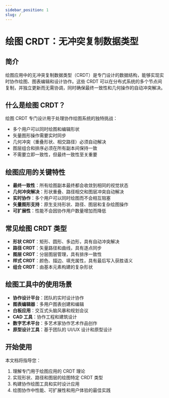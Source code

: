 ```yaml
---
sidebar_position: 1
slug: /
---
```


# 绘图 CRDT：无冲突复制数据类型

## 简介

绘图应用中的无冲突复制数据类型（CRDT）是专门设计的数据结构，能够实现实时协作绘图、图表编辑和设计协作。这些 CRDT 可以在分布式系统的多个节点间复制，并独立更新而无需协调，同时确保最终一致性和几何操作的自动冲突解决。

## 什么是绘图 CRDT？

绘图 CRDT 专门设计用于处理协作绘图系统的独特挑战：
- 多个用户可以同时绘图和编辑形状
- 矢量图形操作需要实时同步
- 几何冲突（重叠形状、相交路径）必须自动解决
- 图层组合和排序必须在所有副本间保持一致
- 不需要立即一致性，但最终一致性至关重要

## 绘图应用的关键特性

- **最终一致性**：所有绘图副本最终都会收敛到相同的视觉状态
- **几何冲突解决**：形状重叠、路径相交和图层冲突自动解决
- **实时协作**：多个用户可以同时绘图而不会相互阻塞
- **矢量图形支持**：原生支持形状、路径、图层和复杂绘图操作
- **可扩展性**：性能不会因协作用户数量增加而降低

## 常见绘图 CRDT 类型

- **形状 CRDT**：矩形、圆形、多边形，具有自动冲突解决
- **路径 CRDT**：矢量路径和曲线，具有逐点同步
- **图层 CRDT**：分层图层管理，具有排序一致性
- **样式 CRDT**：颜色、描边、填充属性，具有最后写入获胜语义
- **组合 CRDT**：由基本元素构建的复杂形状

## 绘图工具中的使用场景

- **协作设计平台**：团队的实时设计协作
- **图表编辑器**：多用户图表创建和编辑
- **白板应用**：交互式头脑风暴和规划会议
- **CAD 工具**：协作工程和建筑设计
- **数字艺术平台**：多艺术家协作艺术作品创作
- **原型设计工具**：基于团队的 UI/UX 设计和原型设计

## 开始使用

本文档将指导您：
1. 理解专门用于绘图应用的 CRDT 理论
2. 实现形状、路径和图层的绘图特定 CRDT 类型
3. 构建协作绘图工具和实时设计应用
4. 绘图协作中性能、可扩展性和用户体验的最佳实践 
